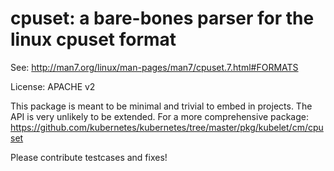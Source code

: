cpuset: a bare-bones parser for the linux cpuset format
=======================================================

See: http://man7.org/linux/man-pages/man7/cpuset.7.html#FORMATS

License: APACHE v2

This package is meant to be minimal and trivial to embed in projects.
The API is very unlikely to be extended.
For a more comprehensive package: https://github.com/kubernetes/kubernetes/tree/master/pkg/kubelet/cm/cpuset

Please contribute testcases and fixes!

